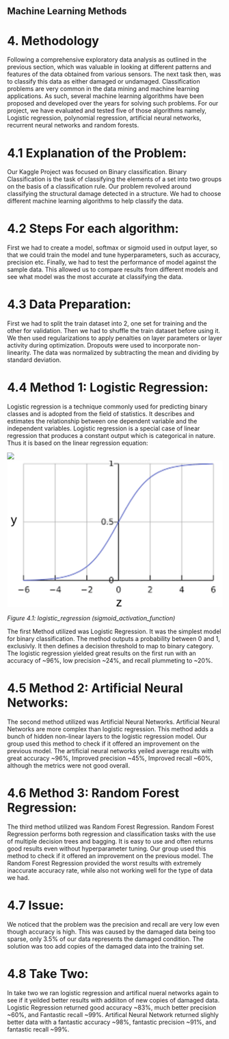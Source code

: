 ## Machine Learning Methods

# 4. Methodology
Following a comprehensive exploratory data analysis as outlined in the previous section, which was valuable in looking at different patterns and features of the data obtained from various sensors. The next task then, was to classify this data as either damaged or undamaged. Classification problems are very common in the data mining and machine learning applications. As such, several machine learning algorithms have been proposed and developed over the years for solving such problems. For our project, we have evaluated and tested five of those algorithms namely, Logistic regression, polynomial regression, artificial neural networks, recurrent neural networks and random forests.
# 4.1 Explanation of the Problem:
Our Kaggle Project was focused on Binary classification. Binary Classification is the task of classifying the elements of a set into two groups on the basis of a classification rule. Our problem revolved around classifying the structural damage detected in a structure. We had to choose different machine learning algorithms to help classify the data.

# 4.2 Steps For each algorithm:
First we had to create a model, softmax or sigmoid used in output layer, so that we could train the model and tune hyperparameters, such as accuracy, precision etc. Finally, we had to test the performance of model against the sample data. This allowed us to compare results from different models and see what model was the most accurate at classifying the data.

# 4.3 Data Preparation:
First we had to split the train dataset into 2, one set for training and the other for validation. Then we had to shuffle the train dataset before using it. We then used regularizations to apply penalties on layer parameters or layer activity during optimization. Dropouts were used to incorporate non-linearity. The data was normalized by subtracting the mean and dividing by standard deviation.

# 4.4 Method 1: Logistic Regression:
Logistic regression is a technique commonly used for predicting binary classes and is adopted from the field of statistics. It describes and estimates the relationship between one dependent variable and the independent variables. Logistic regression is a special case of linear regression that produces a constant output which is categorical in nature. Thus it is based on the linear regression equation:

<img src="https://render.githubusercontent.com/render/math?math=y = \beta%2Bw_{1}x_{1}%2Bw_{2}x_{2}%2Bw_{3}x_{3}...">

<img src="images/logistic_sigmoid.png" alt="Test" width="600"/>
</p>
<p>
<em>Figure 4.1: logistic_regression (sigmoid_activation_function)</em>

The first Method utilized was Logistic Regression. It was the simplest model for binary classification. The method outputs a probability between 0 and 1, exclusivly. It then defines a decision threshold to map to binary category. The logistic regression yielded great results on the first run with an accuracy of ~96%, low precision ~24%, and recall plummeting to ~20%.

# 4.5 Method 2: Artificial Neural Networks:
The second method utilized was Artificial Neural Networks. Artificial Neural Networks are more complex than logistic regression. This method adds a bunch of hidden non-linear layers to the logistic regression model. Our group used this method to check if it offered an improvement on the previous model. The artificial neural networks yeiled average results with great accuracy ~96%, Improved precision ~45%, Improved recall ~60%, although the metrics were not good overall.

# 4.6 Method 3: Random Forest Regression:
The third method utilized was Random Forest Regression. Random Forest Regression performs both regression and classification tasks with the use of multiple decision trees and bagging. It is easy to use and often returns good results even without hyperparameter tuning. Our group used this method to check if it offered an improvement on the previous model. The Random Forest Regression provided the worst results with extremely inaccurate accuracy rate, while also not working well for the type of data we had.

# 4.7 Issue:
We noticed that the problem was the precision and recall are very low even though accuracy is high. This was caused by the damaged data being too sparse, only 3.5% of our data represents the damaged condition. The solution was too add copies of the damaged data into the training set.

# 4.8 Take Two:
In take two we ran logistic regression and artifical nueral networks again to see if it yeilded better results with addiiton of new copies of damaged data. Logistic Regression returned good accuracy ~83%, much better precision ~60%, and Fantastic recall ~99%. Artifical Neural Network returned slighly better data with a fantastic accuracy ~98%, fantastic precision ~91%, and fantastic recall ~99%.
